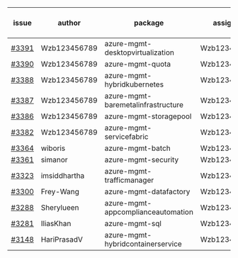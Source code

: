 | issue | author | package | assignee | bot advice | created date of issue | target release date | date from target |
| ------ | ------ | ------ | ------ | ------ | ------ | ------ | :-----: |
| [#3391](https://github.com/Azure/sdk-release-request/issues/3391) | Wzb123456789 | azure-mgmt-desktopvirtualization | Wzb123456789 |  | 11-09 | 11-25 |  |
| [#3390](https://github.com/Azure/sdk-release-request/issues/3390) | Wzb123456789 | azure-mgmt-quota | Wzb123456789 |  | 11-09 | 11-25 |  |
| [#3388](https://github.com/Azure/sdk-release-request/issues/3388) | Wzb123456789 | azure-mgmt-hybridkubernetes | Wzb123456789 |  | 11-09 | 11-25 |  |
| [#3387](https://github.com/Azure/sdk-release-request/issues/3387) | Wzb123456789 | azure-mgmt-baremetalinfrastructure | Wzb123456789 |  | 11-09 | 11-25 |  |
| [#3386](https://github.com/Azure/sdk-release-request/issues/3386) | Wzb123456789 | azure-mgmt-storagepool | Wzb123456789 |  | 11-09 | 11-25 |  |
| [#3382](https://github.com/Azure/sdk-release-request/issues/3382) | Wzb123456789 | azure-mgmt-servicefabric | Wzb123456789 |  | 11-08 | 11-25 |  |
| [#3364](https://github.com/Azure/sdk-release-request/issues/3364) | wiboris | azure-mgmt-batch | Wzb123456789 |  | 11-02 | 11-25 |  |
| [#3361](https://github.com/Azure/sdk-release-request/issues/3361) | simanor | azure-mgmt-security | Wzb123456789 |  | 11-02 | 11-25 |  |
| [#3323](https://github.com/Azure/sdk-release-request/issues/3323) | imsiddhartha | azure-mgmt-trafficmanager | Wzb123456789 |  | 10-28 | 11-25 |  |
| [#3300](https://github.com/Azure/sdk-release-request/issues/3300) | Frey-Wang | azure-mgmt-datafactory | Wzb123456789 |  | 10-26 | 11-25 |  |
| [#3288](https://github.com/Azure/sdk-release-request/issues/3288) | Sherylueen | azure-mgmt-appcomplianceautomation | Wzb123456789 | On time | 10-24 | 11-16 |  |
| [#3281](https://github.com/Azure/sdk-release-request/issues/3281) | IliasKhan | azure-mgmt-sql | Wzb123456789 |  | 10-19 | 11-25 |  |
| [#3148](https://github.com/Azure/sdk-release-request/issues/3148) | HariPrasadV | azure-mgmt-hybridcontainerservice | Wzb123456789 |  | 09-07 | 10-11 |  |
